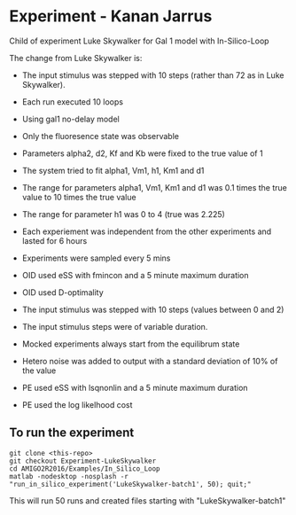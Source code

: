 # Experiment - Kanan Jarrus

Child of experiment Luke Skywalker for Gal 1 model with In-Silico-Loop

The change from Luke Skywalker is:
* The input stimulus was stepped with 10 steps (rather than 72 as in Luke Skywalker). 

* Each	run	executed	10	loops
* Using	gal1	no-delay	model
* Only	the	fluoresence	state	was	observable
* Parameters	alpha2,	d2,	Kf	and	Kb	were	fixed	to	the	true	value	of	1
* The	system	tried	to	fit	alpha1,	Vm1,	h1,	Km1	and	d1
* The	range	for	parameters	alpha1,	Vm1,	Km1	and	d1	was	0.1	times	the	true	value	to	10	times	the	true	value
* The	range	for	parameter	h1	was	0	to	4	(true	was	2.225)
* Each	experiement	was	independent	from	the	other	experiments	and	lasted	for	6	hours
* Experiments	were	sampled	every	5	mins
* OID	used	eSS	with	fmincon	and	a	5	minute	maximum	duration
* OID	used	D-optimality
* The	input	stimulus was	stepped	with	10	steps	(values	between	0	and	2)
* The input stimulus steps were of variable duration.
* Mocked	experiments	always	start	from	the	equilibrum	state
* Hetero	noise	was	added	to	output	with	a	standard	deviation	of	10%	of	the	value
* PE	used	eSS	with	lsqnonlin	and	a	5	minute	maximum	duration
* PE	used	the	log	likelhood	cost

## To run the experiment

```
git clone <this-repo>
git checkout Experiment-LukeSkywalker
cd AMIGO2R2016/Examples/In_Silico_Loop
matlab -nodesktop -nosplash -r "run_in_silico_experiment('LukeSkywalker-batch1', 50); quit;"
```

This will run 50 runs and created files starting with "LukeSkywalker-batch1"

